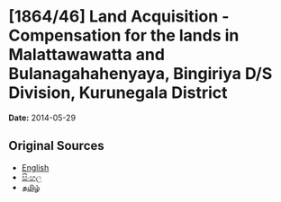 # [1864/46] Land Acquisition - Compensation for the lands in Malattawawatta and Bulanagahahenyaya, Bingiriya D/S Division, Kurunegala District

**Date:** 2014-05-29

## Original Sources

- [English](https://documents.gov.lk/view/extra-gazettes/2014/5/1864-46_E.pdf)
- [සිංහල](https://documents.gov.lk/view/extra-gazettes/2014/5/1864-46_S.pdf)
- [தமிழ்](https://documents.gov.lk/view/extra-gazettes/2014/5/1864-46_T.pdf)
